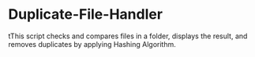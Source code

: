 # Duplicate-File-Handler
 tThis script checks and compares files in a folder, displays the result, and removes duplicates by applying Hashing Algorithm.
